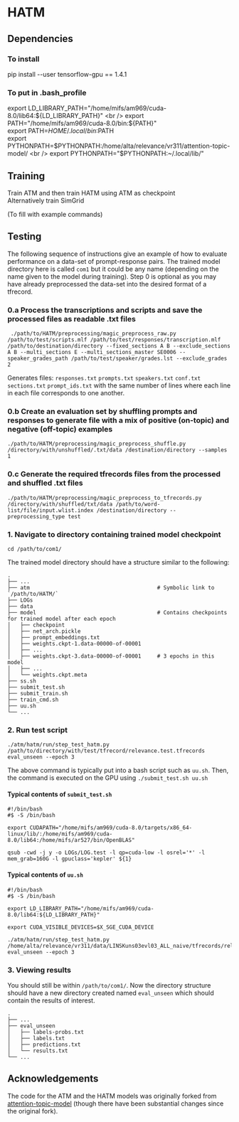 # HATM

## Dependencies

### To install
pip install --user tensorflow-gpu == 1.4.1

### To put in .bash_profile
export LD_LIBRARY_PATH="/home/mifs/am969/cuda-8.0/lib64:${LD_LIBRARY_PATH}" <br />
export PATH="/home/mifs/am969/cuda-8.0/bin:${PATH}" <br />
export PATH=$HOME/.local/bin:$PATH <br />
export PYTHONPATH=$PYTHONPATH:/home/alta/relevance/vr311/attention-topic-model/ <br />
export PYTHONPATH="$PYTHONPATH:~/.local/lib/" <br />

## Training

Train ATM and then train HATM using ATM as checkpoint <br />
Alternatively train SimGrid <br />

(To fill with example commands)

## Testing

The following sequence of instructions give an example of how to evaluate performance on a data-set of prompt-response pairs.
The trained model directory here is called `com1` but it could be any name (depending on the name given to the model during training).
Step 0 is optional as you may have already preprocessed the data-set into the desired format of a tfrecord.

### 0.a Process the transcriptions and scripts and save the processed files as readable .txt files

```
 ./path/to/HATM/preprocessing/magic_preprocess_raw.py /path/to/test/scripts.mlf /path/to/test/responses/transcription.mlf /path/to/destination/directory --fixed_sections A B --exclude_sections A B --multi_sections E --multi_sections_master SE0006 --speaker_grades_path /path/to/test/speaker/grades.lst --exclude_grades 2
```
Generates files:
`responses.txt` `prompts.txt` `speakers.txt` `conf.txt` `sections.txt` `prompt_ids.txt`
with the same number of lines where each line in each file corresponds to one another.

### 0.b Create an evaluation set by shuffling prompts and responses to generate file with a mix of positive (on-topic) and negative (off-topic) examples

```
./path/to/HATM/preprocessing/magic_preprocess_shuffle.py /directory/with/unshuffled/.txt/data /destination/directory --samples 1
```

### 0.c Generate the required tfrecords files from the processed and shuffled .txt files

```
./path/to/HATM/preprocessing/magic_preprocess_to_tfrecords.py /directory/with/shuffled/txt/data /path/to/word-list/file/input.wlist.index /destination/directory --preprocessing_type test
```

### 1. Navigate to directory containing trained model checkpoint

```
cd /path/to/com1/
```

The trained model directory should have a structure similar to the following:

    .
    ├── ...
    ├── atm                                        # Symbolic link to `/path/to/HATM/`
    ├── LOGs
    ├── data
    ├── model                                      # Contains checkpoints for trained model after each epoch
    │   ├── checkpoint          
    │   ├── net_arch.pickle
    │   ├── prompt_embeddings.txt
    │   ├── weights.ckpt-1.data-00000-of-00001
    │   ├── ...
    │   ├── weights.ckpt-3.data-00000-of-00001     # 3 epochs in this model
    │   ├── ...
    │   └── weights.ckpt.meta
    ├── ss.sh
    ├── submit_test.sh
    ├── submit_train.sh
    ├── train_cmd.sh
    ├── uu.sh
    └── ...

### 2. Run test script

```
./atm/hatm/run/step_test_hatm.py /path/to/directory/with/test/tfrecord/relevance.test.tfrecords eval_unseen --epoch 3
```

The above command is typically put into a bash script such as `uu.sh`. Then, the command is executed on the GPU using `./submit_test.sh uu.sh`

#### Typical contents of `submit_test.sh`

```
#!/bin/bash
#$ -S /bin/bash

export CUDAPATH="/home/mifs/am969/cuda-8.0/targets/x86_64-linux/lib/:/home/mifs/am969/cuda-8.0/lib64:/home/mifs/ar527/bin/OpenBLAS"

qsub -cwd -j y -o LOGs/LOG.test -l qp=cuda-low -l osrel='*' -l mem_grab=160G -l gpuclass='kepler' ${1}
```

#### Typical contents of `uu.sh`

```
#!/bin/bash
#$ -S /bin/bash

export LD_LIBRARY_PATH="/home/mifs/am969/cuda-8.0/lib64:${LD_LIBRARY_PATH}"

export CUDA_VISIBLE_DEVICES=$X_SGE_CUDA_DEVICE

./atm/hatm/run/step_test_hatm.py /home/alta/relevance/vr311/data/LINSKuns03evl03_ALL_naive/tfrecords/relevance.test.tfrecords eval_unseen --epoch 3

```

### 3. Viewing results

You should still be within `/path/to/com1/`. Now the directory structure should have a new directory created named `eval_unseen` which should contain the results of interest.

    .
    ├── ...
    ├── eval_unseen                                      
    │   ├── labels-probs.txt
    │   ├── labels.txt
    │   ├── predictions.txt
    │   └── results.txt
    └── ...
    
    
## Acknowledgements

The code for the ATM and the HATM models was originally forked from [attention-topic-model](https://github.com/KaosEngineer/attention-topic-model) (though there have been substantial changes since the original fork).
